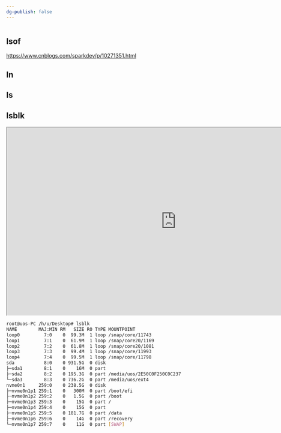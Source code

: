 ```yaml
---
dg-publish: false
---
```

```toc
```
## lsof

<https://www.cnblogs.com/sparkdev/p/10271351.html>

## ln

## ls

## lsblk

<iframe 
 height=500
 width=900  
src="https://linux.cn/article-4734-1.html"　
>
</iframe>

```bash
root@uos-PC /h/u/Desktop# lsblk
NAME        MAJ:MIN RM   SIZE RO TYPE MOUNTPOINT
loop0         7:0    0  99.3M  1 loop /snap/core/11743
loop1         7:1    0  61.9M  1 loop /snap/core20/1169
loop2         7:2    0  61.8M  1 loop /snap/core20/1081
loop3         7:3    0  99.4M  1 loop /snap/core/11993
loop4         7:4    0  99.5M  1 loop /snap/core/11798
sda           8:0    0 931.5G  0 disk 
├─sda1        8:1    0    16M  0 part 
├─sda2        8:2    0 195.3G  0 part /media/uos/2E50C0F250C0C237
└─sda3        8:3    0 736.2G  0 part /media/uos/ext4
nvme0n1     259:0    0 238.5G  0 disk 
├─nvme0n1p1 259:1    0   300M  0 part /boot/efi
├─nvme0n1p2 259:2    0   1.5G  0 part /boot
├─nvme0n1p3 259:3    0    15G  0 part /
├─nvme0n1p4 259:4    0    15G  0 part 
├─nvme0n1p5 259:5    0 181.7G  0 part /data
├─nvme0n1p6 259:6    0    14G  0 part /recovery
└─nvme0n1p7 259:7    0    11G  0 part [SWAP]
```
